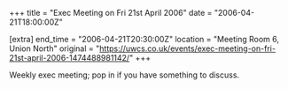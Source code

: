 +++
title = "Exec Meeting on Fri 21st April 2006"
date = "2006-04-21T18:00:00Z"

[extra]
end_time = "2006-04-21T20:30:00Z"
location = "Meeting Room 6, Union North"
original = "https://uwcs.co.uk/events/exec-meeting-on-fri-21st-april-2006-1474488981142/"
+++

Weekly exec meeting; pop in if you have something to discuss.

